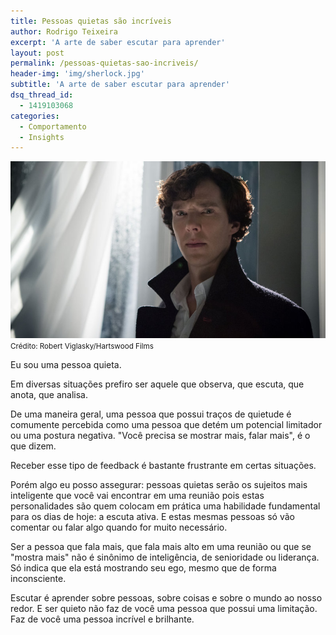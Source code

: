 ```yaml
---
title: Pessoas quietas são incríveis
author: Rodrigo Teixeira
excerpt: 'A arte de saber escutar para aprender'
layout: post
permalink: /pessoas-quietas-sao-incriveis/
header-img: 'img/sherlock.jpg'
subtitle: 'A arte de saber escutar para aprender'
dsq_thread_id:
  - 1419103068
categories:
  - Comportamento
  - Insights
---
```



![Sherlock Holmes](/img/sherlock.jpg#responsive "Sherlock Holmes")
<small>Crédito: Robert Viglasky/Hartswood Films</small>

Eu sou uma pessoa quieta. 

Em diversas situações prefiro ser aquele que observa, que escuta, que anota, que analisa. 

De uma maneira geral, uma pessoa que possui traços de quietude é comumente percebida como uma pessoa que detém um potencial limitador ou uma postura negativa. "Você precisa se mostrar mais, falar mais", é o que dizem. 

Receber esse tipo de feedback é bastante frustrante em certas situações. 

Porém algo eu posso assegurar: pessoas quietas serão os sujeitos mais inteligente que você vai encontrar em uma reunião pois estas personalidades são quem colocam em prática uma habilidade fundamental para os dias de hoje: a escuta ativa. E estas mesmas pessoas só vão comentar ou falar algo quando for muito necessário. 

Ser a pessoa que fala mais, que fala mais alto em uma reunião ou que se "mostra mais" não é sinônimo de inteligência, de senioridade ou liderança. Só indica que ela está mostrando seu ego, mesmo que de forma inconsciente. 

Escutar é aprender sobre pessoas, sobre coisas e sobre o mundo ao nosso redor. E ser quieto não faz de você uma pessoa que possui uma limitação. Faz de você uma pessoa incrível e brilhante. 